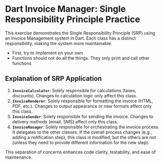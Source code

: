 # Dart Invoice Manager: Single Responsibility Principle Practice

This exercise demonstrates the Single Responsibility Principle (SRP) using an Invoice Management system in Dart.
Each class has a distinct responsibility, making the system more maintainable.

- First, try to implement on your own
- Functions should not do all the things. They only print and call other functions

## Explanation of SRP Application

1.  **`InvoiceCalculator`**: Solely responsible for calculations (taxes, discounts). Changes to calculation logic only affect this class.
2.  **`InvoiceRenderer`**: Solely responsible for formatting the invoice (HTML, PDF, etc.). Changes to output appearance or new formats affect only this class.
3.  **`InvoiceSender`**: Solely responsible for sending the invoice. Changes to delivery methods (email, SMS) affect only this class.
4.  **`InvoiceManager`**: Solely responsible for orchestrating the invoice process. It delegates to the other classes. If the overall process changes (e.g., adding a notification step), this class is modified, but the others are not (unless they need to provide different information for the new step).

This separation of concerns enhances code clarity, testability, and ease of maintenance.
